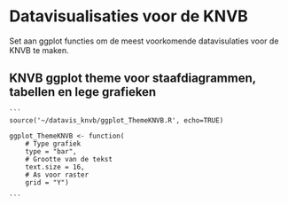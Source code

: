 # Datavisualisaties voor de KNVB

Set aan ggplot functies om de meest voorkomende datavisulaties voor de KNVB te maken.


## KNVB ggplot theme voor staafdiagrammen, tabellen en lege grafieken

    ```
    source('~/datavis_knvb/ggplot_ThemeKNVB.R', echo=TRUE)
    
    ggplot_ThemeKNVB <- function(
        # Type grafiek
        type = "bar",
        # Grootte van de tekst
        text.size = 16,
        # As voor raster
        grid = "Y")
    
    ``` 